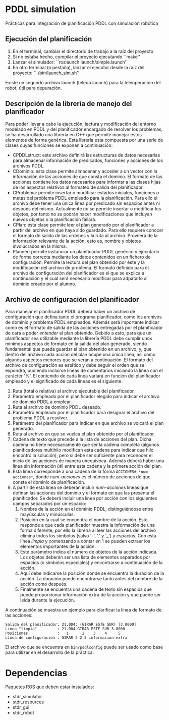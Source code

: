 # PDDL simulation
Prácticas para integración de planificación PDDL con simulación robótica

## Ejecución del planificación
1. En el terminal, cambiar el directorio de trabajo a la raíz del proyecto
2. Si no estaba hecho, compilar el proyecto ejecutando ``make''
3. Lanzar el simulador: ``roslaunch launch/simple.launch''
4. En otro terminal (o pestaña), lanzar el ejecutor desde la raíz del proyecto: ``./bin/launch_sim.sh''

Existe un segundo archivo launch (teleop.launch) para la teleoperación del robot, útil para depuración.

## Descripción de la librería de manejo del planificador

Para poder llevar a cabo la ejecución, lectura y modificación del entorno modelado en PDDL y del planificador encargado de resolver los problemas, se ha desarrollado una librería en C++ que permite manejar estos elementos de forma genérica. Esta librería esta compuesta por una seríe de clases cuyas funciones se exponen a continuación:
* CPDDLstruct: este archivo definirá las estructuras de datos necesarias para almacenar información de predicados, funciones y acciones de los archivos PDDL.
* CDominio: esta clase permite almacenar y acceder a un vector con la información de las acciones de que consta el dominio. El formato de las acciones contiene los datos necesarios para informar a las clases hijas de los aspectos relativos al formateo de salida del planificador.
* CProblema: permite insertar o modificar estados iniciales, funciones o metas del problema PDDL empleado para la planificación. Para ello el archivo debe tener una única linea por predicado sin espacios antes ni después del mismo. Actualmente no se permite insertar o modificar los objetos, por tanto no se podrán hacer modificaciones que incluyan nuevos objetos o la planificación fallará.
* CPlan: esta clase permite leer el plan generado por el planificador a partir del archivo en que haya sido guardado. Para ello requiere conocer el formato de salida de las ordenes y la ruta al archivo. Proveerá de la información relevante de la acción, esto es, nombre y objetos involucrados en la misma.
* Planner: permite instanciar un planificador PDDL genérico y ejecutarlo de forma correcta mediante los datos contenidos en un fichero de configuración. Permite la lectura del plan obtenido por éste y la modificación del archivo de problema. El formato definido para el archivo de configuración del planificador es el que se explica a continuación y el cual será necesario modificar para adpatarlo al dominio creado por el alumno.


## Archivo de configuración del planificador

Para manejar el planificador PDDL deberá haber un archivo de configuración que defina tanto el programa planificador, como los archivos de dominio y problema PDDL empleados. Además será importante indicar como es el formato de salida de las acciones entregadas por el planificador de cara a poder *entender* el plan obtenido. Debido a esto, para que un planificador sea utilizable mediante la librería PDDL debe cumplir unos mínimos aspectos de formato en la salida del plan generado, siendo fundamental que pueda guardar el plan obtenido en un archivo, y, que dentro del archivo cada acción del plan ocupe una única línea, así como algunos aspectos menores que se verán a continuación. El formato del archivo de configuración es estático y debe seguir el orden que se expondrá, pudiendo incluirse líneas de comentarios iniciando la línea con el carácter '%'. El contenido de cada línea variará en función del planificador empleado y el significado de cada líneas es el siguiente:

1. Ruta (total o relativa) al archivo ejecutable del planificador.
2. Parámetro empleado por el planificador elegido para indicar el archivo de dominio PDDL a emplear.
3. Ruta al archivo de dominio PDDL deseado.
4. Parámetro empleado por el planificador para designar el archivo del problema PDDL a resolver.
5. Parámetro del planificador para indicar en que archivo se volcará el plan generado.
6. Ruta al archivo en que se vuelca el plan obtenido por el planificador.
7. Cadena de texto que precede a la lista de acciones del plan. Dicha cadena no tiene necesariamente que ser la cadena completa (algunos planificadores multihilo modifican esta cadena para indicar que hilo encontró la solución), pero si debe ser suficiente para reconocer el inicio de las acciones de manera unequivoca. Además deberá haber una línea sin información útil entre esta cadena y la primera acción del plan.
8. Esta línea corresponde a una cadena de la forma `ACCIONES# *num-acciones*`, donde *num-acciones* es el número de acciones de que consta el dominio de planificación.
9. A partir de esta línea se deberán incluir *num-acciones* líneas que definan las acciones del dominio y el formato en que las presenta el planificador. Se deberá incluir una línea por acción con los siguientes campos separados por un espacio:
    1. Nombre de la acción en el dominio PDDL, distinguiéndose entre mayúsculas y minúsculas.
    2. Posición en la cual se encuentra el nombre de la acción. Esto responde a que cada planificador muestra la información de una forma diferente, por ello la librería al leer las acciones del archivo elimina todos los símbolos (salvo '-', '.' y '\_') y espacios. Con esta línea *limpia* y comenzando a contar en 1 se pueden extraer los elementos importantes de la acción.  
    3. Este parámetro indica el número de objetos de la acción indicada. Los objetos deberán ser una lista de elementos separados por espacios (o símbolos especiales) y encontrarse a continuación de la acción.
    4. Aquí debe indicarse la posición donde se encuentra la duración de la acción. La duración puede encontrarse tanto antes del nombre de la acción como después.
    5. Finalmente se encuentra una cadena de texto sin espacios que puede proporcionar información extra de la acción y que puede ser leída durante la ejecución.

A continuación se muestra un ejemplo para clarificar la línea de formato de las acciones:

```
Salida del planificador: 21.004: (GIRAR ESTE SUR) [3.0000]
Linea "limpia"         : 21.004 GIRAR ESTE SUR 3.0000
Posiciones             :   1      2    3    4     5
Línea de configuración : GIRAR 2 2 5 informacion-extra
```

El archivo que se encuentra en `bin/pddlconfig` puede ser usado como base para utilizar en el desarrollo de la práctica.

# Dependencias
Paquetes ROS que deben estar instalados:

* stdr_simulator
* stdr_resources
* stdr_gui
* stdr_robot

